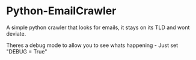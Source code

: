 # Python-EmailCrawler
A simple python crawler that looks for emails, it stays on its TLD and wont deviate.

Theres a debug mode to allow you to see whats happening - Just set "DEBUG = True"
